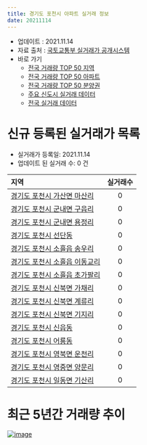 ```yaml
---
title: 경기도 포천시 아파트 실거래 정보
date: 20211114
---
```


* 업데이트 : 2021.11.14
* 자료 출처 : [국토교통부 실거래가 공개시스템](http://rt.molit.go.kr)
* 바로 가기
    * [전국 거래량 TOP 50 지역](https://apt-info.github.io/apt-trade-info/tr)
    * [전국 거래량 TOP 50 아파트](https://apt-info.github.io/apt-trade-info/ta)
    * [전국 거래량 TOP 50 분양권](https://apt-info.github.io/apt-trade-info/tb)
    * [주요 신도시 실거래 데이터](https://apt-info.github.io/apt-trade-info/newtown)
    * [전국 실거래 데이터](https://apt-info.github.io/apt-trade-info/all)



<script async src="https://pagead2.googlesyndication.com/pagead/js/adsbygoogle.js"></script>
<!-- 기본광고 -->
<ins class="adsbygoogle"
     style="display:block"
     data-ad-client="ca-pub-1142216861245946"
     data-ad-slot="4805727019"
     data-ad-format="auto"
     data-full-width-responsive="true"></ins>
<script>
     (adsbygoogle = window.adsbygoogle || []).push({});
</script>


# 신규 등록된 실거래가 목록

* 실거래가 등록일: 2021.11.14
* 업데이트 된 실거래 수: 0 건


|지역|실거래수|
|:---|:---:|
|[경기도 포천시 가산면 마산리](https://apt-info.github.io/apt-trade-info/r3337)|0|
|[경기도 포천시 군내면 구읍리](https://apt-info.github.io/apt-trade-info/r3433)|0|
|[경기도 포천시 군내면 용정리](https://apt-info.github.io/apt-trade-info/r3539)|0|
|[경기도 포천시 선단동](https://apt-info.github.io/apt-trade-info/r3008)|0|
|[경기도 포천시 소흘읍 송우리](https://apt-info.github.io/apt-trade-info/r1292)|0|
|[경기도 포천시 소흘읍 이동교리](https://apt-info.github.io/apt-trade-info/r1298)|0|
|[경기도 포천시 소흘읍 초가팔리](https://apt-info.github.io/apt-trade-info/r1294)|0|
|[경기도 포천시 신북면 가채리](https://apt-info.github.io/apt-trade-info/r1295)|0|
|[경기도 포천시 신북면 계류리](https://apt-info.github.io/apt-trade-info/r1299)|0|
|[경기도 포천시 신북면 기지리](https://apt-info.github.io/apt-trade-info/r1293)|0|
|[경기도 포천시 신읍동](https://apt-info.github.io/apt-trade-info/r1291)|0|
|[경기도 포천시 어룡동](https://apt-info.github.io/apt-trade-info/r3701)|0|
|[경기도 포천시 영북면 운천리](https://apt-info.github.io/apt-trade-info/r1296)|0|
|[경기도 포천시 영중면 양문리](https://apt-info.github.io/apt-trade-info/r2889)|0|
|[경기도 포천시 일동면 기산리](https://apt-info.github.io/apt-trade-info/r1297)|0|



<script async src="https://pagead2.googlesyndication.com/pagead/js/adsbygoogle.js"></script>
<!-- 기본광고 -->
<ins class="adsbygoogle"
     style="display:block"
     data-ad-client="ca-pub-1142216861245946"
     data-ad-slot="4805727019"
     data-ad-format="auto"
     data-full-width-responsive="true"></ins>
<script>
     (adsbygoogle = window.adsbygoogle || []).push({});
</script>


# 최근 5년간 거래량 추이


<div style="width:100%;">
    <canvas id="deal_progress" height="200"></canvas>
</div>

<script>
new Chart(document.getElementById("deal_progress"), {
    type: 'line',
    data: {
        labels: ['16.01','16.02','16.03','16.04','16.05','16.06','16.07','16.08','16.09','16.10','16.11','16.12','17.01','17.02','17.03','17.04','17.05','17.06','17.07','17.08','17.09','17.10','17.11','17.12','18.01','18.02','18.03','18.04','18.05','18.06','18.07','18.08','18.09','18.10','18.11','18.12','19.01','19.02','19.03','19.04','19.05','19.06','19.07','19.08','19.09','19.10','19.11','19.12','20.01','20.02','20.03','20.04','20.05','20.06','20.07','20.08','20.09','20.10','20.11','20.12','21.01','21.02','21.03','21.04','21.05','21.06','21.07','21.08','21.09','21.10','21.11'],
        datasets: [{
            label: '매매/분양권',
            data: [41,84,119,83,90,92,86,95,111,100,87,69,51,92,99,85,89,85,100,92,62,73,69,70,79,47,86,65,63,62,46,46,57,80,39,42,59,59,55,55,59,47,56,51,52,74,54,67,62,92,81,85,57,105,112,99,100,112,116,181,192,210,221,149,166,126,116,114,117,103,15],
            borderColor: "rgba(66, 133, 243, 1)",
            backgroundColor: "rgba(66, 133, 243, 0.05)",
            borderWidth: 1,
            pointRadius: 0,
            fill: false,
            lineTension: 0
        },{
            label: '전/월세',
            data: [66,82,66,59,67,78,60,60,63,69,70,61,43,65,83,52,42,54,51,63,75,60,69,50,85,85,78,76,65,79,51,49,53,70,56,65,49,77,66,57,56,36,42,63,52,69,48,50,54,92,56,71,63,64,62,81,55,46,54,65,56,63,101,79,87,67,62,67,67,60,4],
            borderColor: "rgba(255, 90, 0, 1)",
            backgroundColor: "rgba(255, 90, 0, 0.05)",
            borderWidth: 1,
            pointRadius: 0,
            fill: false,
            lineTension: 0
        },{
            label: '합계',
            data: [107,166,185,142,157,170,146,155,174,169,157,130,94,157,182,137,131,139,151,155,137,133,138,120,164,132,164,141,128,141,97,95,110,150,95,107,108,136,121,112,115,83,98,114,104,143,102,117,116,184,137,156,120,169,174,180,155,158,170,246,248,273,322,228,253,193,178,181,184,163,19],
            borderColor: "rgba(0, 0, 0, 1)",
            backgroundColor: "rgba(0, 0, 0, 0.03)",
            borderWidth: 0.1,
            pointRadius: 0,
            fill: true,
            lineTension: 0
        }
        ]
    },
    options: {
        responsive: true,
        title: {
            display: false
        },
        tooltips: {
            mode: 'index',
            intersect: false
        },
        hover: {
            mode: 'nearest',
            intersect: true
        },
        scales: {
            xAxes: [{
                display: true,
                scaleLabel: {
                    display: true,
                    labelString: '년/월'
                }
            }],
            yAxes: [{
                display: true,
                ticks: {
                    suggestedMin: 0,
                },
                scaleLabel: {
                    display: true,
                    labelString: '실거래 수'
                }
            }]
        }
    }
});

</script>


[![image](https://apt-info.github.io/images/2020-01-03-apt-trade-info/1024x500.png)](https://play.google.com/store/apps/details?id=com.aptinfo.apttradeinfo)

